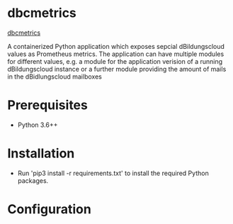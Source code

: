 # dbcmetrics

[dbcmetrics](https://github.com/hpi-schul-cloud/infra-tools/tree/master/dbcmetrics)

A containerized Python application which exposes sepcial dBildungscloud values as Prometheus metrics. The application can have multiple modules for different values, e.g. a module for the application verision of a running dBildungscloud instance or a further module providing the amount of mails in the dBidlungscloud mailboxes

# Prerequisites

* Python 3.6++

# Installation

* Run 'pip3 install -r requirements.txt' to install the required Python packages.

# Configuration


